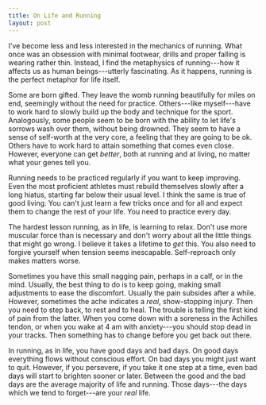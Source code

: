 ```yaml
---
title: On Life and Running
layout: post
---
```


I've become less and less interested in the mechanics of running. What once was an obsession with minimal footwear, drills and proper falling is wearing rather thin. Instead, I find the metaphysics of running---how it affects us as human beings---utterly fascinating. As it happens, running is the perfect metaphor for life itself.

Some are born gifted. They leave the womb running beautifully for miles on end, seemingly without the need for practice. Others---like myself---have to work hard to slowly build up the body and technique for the sport. Analogously, some people seem to be born with the ability to let life's sorrows wash over them, without being drowned. They seem to have a sense of self-worth at the very core, a feeling that they are going to be ok. Others have to work hard to attain something that comes even close. However, everyone can get *better*, both at running and at living, no matter what your genes tell you.

Running needs to be practiced regularly if you want to keep improving. Even the most proficient athletes must rebuild themselves slowly after a long hiatus, starting far below their usual level. I think the same is true of good living. You can't just learn a few tricks once and for all and expect them to change the rest of your life. You need to practice every day.

The hardest lesson running, as in life, is learning to relax. Don't use more muscular force than is necessary and don't worry about all the little things that might go wrong. I believe it takes a lifetime to *get* this. You also need to forgive yourself when tension seems inescapable. Self-reproach only makes matters worse.

Sometimes you have this small nagging pain, perhaps in a calf, or in the mind. Usually, the best thing to do is to keep going, making small adjustments to ease the discomfort. Usually the pain subsides after a while. However, sometimes the ache indicates a *real*, show-stopping injury. Then you need to step back, to rest and to heal. The trouble is telling the first kind of pain from the latter. When you come down with a soreness in the Achilles tendon, or when you wake at 4 am with anxiety---you should stop dead in your tracks. Then something has to change before you get back out there.

In running, as in life, you have good days and bad days. On good days everything flows without conscious effort. On bad days you might just want to quit. However, if you persevere, if you take it one step at a time, even bad days will start to brighten sooner or later. Between the good and the bad days are the average majority of life and running. Those days---the days which we tend to forget---are your *real* life.
